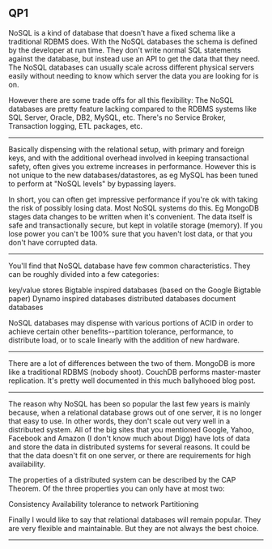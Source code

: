 ## QP1

NoSQL is a kind of database that doesn't have a fixed schema like a traditional RDBMS does. With the NoSQL databases the schema is defined by the developer at run time. They don't write normal SQL statements against the database, but instead use an API to get the data that they need. The NoSQL databases can usually scale across different physical servers easily without needing to know which server the data you are looking for is on.

However there are some trade offs for all this flexibility: The NoSQL databases are pretty feature lacking compared to the RDBMS systems like SQL Server, Oracle, DB2, MySQL, etc. There's no Service Broker, Transaction logging, ETL packages, etc.

---

Basically dispensing with the relational setup, with primary and foreign keys, and with the additional overhead involved in keeping transactional safety, often gives you extreme increases in performance. However this is not unique to the new databases/datastores, as eg MySQL has been tuned to perform at "NoSQL levels" by bypassing layers.

In short, you can often get impressive performance if you're ok with taking the risk of possibly losing data. Most NoSQL systems do this. Eg MongoDB stages data changes to be written when it's convenient. The data itself is safe and transactionally secure, but kept in volatile storage (memory). If you lose power you can't be 100% sure that you haven't lost data, or that you don't have corrupted data.

---

You'll find that NoSQL database have few common characteristics. They can be roughly divided into a few categories:

key/value stores
Bigtable inspired databases (based on the Google Bigtable paper)
Dynamo inspired databases
distributed databases
document databases

NoSQL databases may dispense with various portions of ACID in order to achieve certain other benefits--partition tolerance, performance, to distribute load, or to scale linearly with the addition of new hardware.

---

There are a lot of differences between the two of them. MongoDB is more like a traditional RDBMS (nobody shoot). CouchDB performs master-master replication. It's pretty well documented in this much ballyhooed blog post.

---

The reason why NoSQL has been so popular the last few years is mainly because, when a relational database grows out of one server, it is no longer that easy to use. In other words, they don't scale out very well in a distributed system. All of the big sites that you mentioned Google, Yahoo, Facebook and Amazon (I don't know much about Digg) have lots of data and store the data in distributed systems for several reasons. It could be that the data doesn't fit on one server, or there are requirements for high availability.

The properties of a distributed system can be described by the CAP Theorem. Of the three properties you can only have at most two:

C​onsistency
A​vailability
tolerance to network P​artitioning

Finally I would like to say that relational databases will remain popular. They are very flexible and maintainable. But they are not always the best choice.

---


